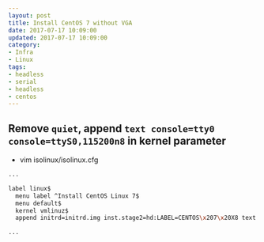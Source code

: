 ```yaml
---
layout: post
title: Install CentOS 7 without VGA
date: 2017-07-17 10:09:00
updated: 2017-07-17 10:09:00
category:
- Infra
- Linux
tags:
- headless
- serial
- headless
- centos
---
```


## Remove `quiet`, append `text console=tty0 console=ttyS0,115200n8` in kernel parameter

- vim isolinux/isolinux.cfg
```bash
...

label linux$
  menu label ^Install CentOS Linux 7$
  menu default$
  kernel vmlinuz$
  append initrd=initrd.img inst.stage2=hd:LABEL=CENTOS\x207\x20X8 text console=tty0 console=ttyS0,115200n8

...
```
